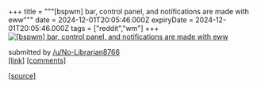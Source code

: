 +++
title = """[bspwm] bar, control panel, and notifications are made with eww"""
date = 2024-12-01T20:05:46.000Z
expiryDate = 2024-12-01T20:05:46.000Z
tags = ["reddit","wm"]
+++
[![[bspwm] bar, control panel, and notifications are made with eww](https://preview.redd.it/nh5qezg3na4e1.png?width=640&crop=smart&auto=webp&s=523b1cd8492ef880ebde0f3974525b1f80b15060 "[bspwm] bar, control panel, and notifications are made with eww")](https://www.reddit.com/r/unixporn/comments/1h4c4l0/bspwm_bar_control_panel_and_notifications_are/)

submitted by [/u/No-Librarian8766](https://www.reddit.com/user/No-Librarian8766)  
[\[link\]](https://i.redd.it/nh5qezg3na4e1.png) [\[comments\]](https://www.reddit.com/r/unixporn/comments/1h4c4l0/bspwm_bar_control_panel_and_notifications_are/)

[[source]](https://www.reddit.com/r/unixporn/comments/1h4c4l0/bspwm_bar_control_panel_and_notifications_are/)
